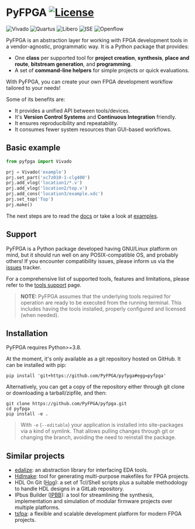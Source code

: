 # PyFPGA [![License](https://img.shields.io/badge/License-GPL--3.0-darkgreen?style=flat-square)](LICENSE)

![Vivado](https://img.shields.io/badge/Vivado-2022.1-blue.svg?style=flat-square)
![Quartus](https://img.shields.io/badge/Quartus--Prime-23.1-blue.svg?style=flat-square)
![Libero](https://img.shields.io/badge/Libero--Soc-2024.1-blue.svg?style=flat-square)
![ISE](https://img.shields.io/badge/ISE-14.7-blue.svg?style=flat-square)
![Openflow](https://img.shields.io/badge/Openflow-GHDL%20%7C%20Yosys%20%7C%20nextpnr%20%7C%20icestorm%20%7C%20prjtrellis-darkgreen.svg?style=flat-square)

PyFPGA is an abstraction layer for working with FPGA development tools in a vendor-agnostic, programmatic way. It is a Python package that provides:
* One **class** per supported tool for **project creation**, **synthesis**, **place and route**, **bitstream generation**, and **programming**.
* A set of **command-line helpers** for simple projects or quick evaluations.

With PyFPGA, you can create your own FPGA development workflow tailored to your needs!

Some of its benefits are:
* It provides a unified API between tools/devices.
* It's **Version Control Systems** and **Continuous Integration** friendly.
* It ensures reproducibility and repeatability.
* It consumes fewer system resources than GUI-based workflows.

## Basic example

```py
from pyfpga import Vivado

prj = Vivado('example')
prj.set_part('xc7z010-1-clg400')
prj.add_vlog('location1/*.v')
prj.add_vlog('location2/top.v')
prj.add_cons('location3/example.xdc')
prj.set_top('Top')
prj.make()
```

The next steps are to read the [docs](https://pyfpga.github.io/pyfpga) or take a look at [examples](examples).

## Support

PyFPGA is a Python package developed having GNU/Linux platform on mind, but it should run well on any POSIX-compatible OS, and probably others!
If you encounter compatibility issues, please inform us via the [issues](https://github.com/PyFPGA/pyfpga/issues) tracker.

For a comprehensive list of supported tools, features and limitations, please refer to the [tools support](https://pyfpga.github.io/pyfpga/tools.html) page.

> **NOTE:**
> PyFPGA assumes that the underlying tools required for operation are ready to be executed from the running terminal.
> This includes having the tools installed, properly configured and licensed (when needed).

## Installation

PyFPGA requires Python>=3.8.

At the moment, it's only available as a git repository hosted on GitHub. It can be installed with pip:

```
pip install 'git+https://github.com/PyFPGA/pyfpga#egg=pyfpga'
```

Alternatively, you can get a copy of the repository either through git clone or downloading a tarball/zipfile, and then:

```
git clone https://github.com/PyFPGA/pyfpga.git
cd pyfpga
pip install -e .
```

> With `-e` (`--editable`) your application is installed into site-packages via a kind of symlink.
> That allows pulling changes through git or changing the branch, avoiding the need to reinstall the package.

## Similar projects

* [edalize](https://github.com/olofk/edalize): an abstraction library for interfacing EDA tools.
* [Hdlmake](https://ohwr.org/project/hdl-make): tool for generating multi-purpose makefiles for FPGA projects.
* HDL On Git ([Hog](https://gitlab.com/hog-cern/Hog)): a set of Tcl/Shell scripts plus a suitable methodology to handle HDL designs in a GitLab repository.
* IPbus Builder ([IPBB](https://github.com/ipbus/ipbb)): a tool for streamlining the synthesis, implementation and simulation of modular firmware projects over multiple platforms.
* [tsfpa](https://github.com/tsfpga/tsfpga): a flexible and scalable development platform for modern FPGA projects.
